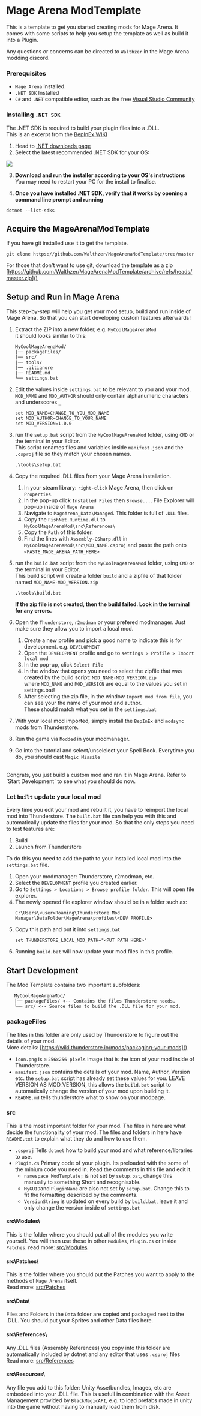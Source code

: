 # Mage Arena ModTemplate

This is a template to get you started creating mods for Mage Arena.
It comes with some scripts to help you setup the template as well as build it into a Plugin.

Any questions or concerns can be directed to `Walthzer` in the Mage Arena modding discord.

### Prerequisites
   - `Mage Arena` installed.
   - `.NET SDK` Installed
   - `C#` and `.NET` compatible editor, such as the free [Visual Studio Community](https://visualstudio.microsoft.com/free-developer-offers/)

### Installing `.NET SDK`
The .NET SDK is required to build your plugin files into a .DLL.<br>
This is an excerpt from the [BepInEx WIKI](https://docs.bepinex.dev/articles/dev_guide/plugin_tutorial/1_setup.html)

1. Head to [.NET downloads page](https://dotnet.microsoft.com/download)
2. Select the latest recommended .NET SDK for your OS:

![](https://docs.bepinex.dev/articles/dev_guide/plugin_tutorial/images/dotnet_download.png)

3. **Download and run the installer according to your OS's instructions** <br>
	You may need to restart your PC for the install to finalise.

4. **Once you have installed .NET SDK, verify that it works by opening a command line prompt and running**

```
dotnet --list-sdks
```


## Acquire the MageArenaModTemplate

If you have git installed use it to get the template.
```
git clone https://github.com/Walthzer/MageArenaModTemplate/tree/master
```
For those that don't want to use git, download the template as a zip <br>
[https://github.com/Walthzer/MageArenaModTemplate/archive/refs/heads/master.zip]()


## Setup and Run in Mage Arena
This step-by-step will help you get your mod setup, build and run inside of Mage Arena. So that you can start developing custom features afterwards!

1. Extract the ZIP into a new folder, e.g. `MyCoolMageArenaMod` <br>
it should looks similar to this:
   ```
   MyCoolMageArenaMod/
   |── packageFiles/
   |── src/
   |── tools/
   |── .gitignore
   |── README.md
   └── settings.bat

   ```

2. Edit the values inside `settings.bat` to be relevant to you and your mod.<br>
`MOD_NAME` and `MOD_AUTHOR` should only contain alphanumeric characters and underscores `_`
    ```
    set MOD_NAME=CHANGE_TO_YOU_MOD_NAME
    set MOD_AUTHOR=CHANGE_TO_YOUR_NAME
    set MOD_VERSION=1.0.0
    ```

3. run the `setup.bat` script from the `MyCoolMageArenaMod` folder, using `CMD` or the terminal in your Editor. <br>
This script renames files and variables inside `manifest.json` and the `.csproj` file so they match your chosen names. 
    ```
    .\tools\setup.bat
    ```

3. Copy the required .DLL files from your Mage Arena installation.
	1. In your steam library: `right-click` Mage Arena, then click on `Properties`.
	2. In the pop-up click `Installed Files` then  `Browse...`. File Explorer will pop-up inside of `Mage Arena`
	2. Navigate to `MageArena_Data\Managed`. This folder is full of `.DLL` files.
	3. Copy the `FishNet.Runtime.dll` to `MyCoolMageArenaMod\src\References\`
	4. Copy the `Path` of this folder.
	5. Find the lines with `Assembly-CSharp.dll` in `MyCoolMageArenaMod\src\MOD_NAME.csproj` and paste the path onto `<PASTE_MAGE_ARENA_PATH_HERE>`

4. run the `build.bat` script from the `MyCoolMageArenaMod` folder, using `CMD` or the terminal in your Editor. <br>
This build script will create a folder `build` and a zipfile of that folder named `MOD_NAME-MOD_VERSION.zip`
    ```
    .\tools\build.bat
    ```
  	**If the zip file is not created, then the build failed. Look in the terminal for any errors.**
    
5. Open the `Thunderstore`, `r2modman` or your prefered modmanager. Just make sure they allow you to import a local mod.
	1. Create a new profile and pick a good name to indicate this is for development. e.g. `DEVELOPMENT`
	2. Open the `DEVELOPMENT` profile and go to `settings > Profile > Import local mod`
	3. In the pop-up, click `Select File`
	3. In the window that opens you need to select the zipfile that was created by the build script: `MOD_NAME-MOD_VERSION.zip`<br> where `MOD_NAME` and `MOD_VERSION` are equal to the values you set in settings.bat!
	4. After selecting the zip file, in the window `Import mod from file`, you can see your the name of your mod and author.<br> These should match what you set in the `settings.bat` 
6. With your local mod imported, simply install the `BepInEx` and `modsync` mods from Thunderstore.
7. Run the game via `Modded` in your modmanager.
8. Go into the tutorial and select/unselelect your Spell Book. Everytime you do, you should cast `Magic Missile`
<br>
Congrats, you just build a custom mod and ran it in Mage Arena. Refer to `Start Development` to see what you should do now.

### Let `built` update your local mod
Every time you edit your mod and rebuilt it, you have to reimport the local mod into Thunderstore. The `built.bat` file can help you with this and automatically update the files for your mod. So that the only steps you need to test features are:
 1. Build
 2. Launch from Thunderstore

To do this you need to add the path to your installed local mod into the `settings.bat` file. 
1. Open your modmanager: Thunderstore, r2modman, etc.
2. Select the `DEVELOPMENT` profile you created earlier.
3. Go to `Settings > Locations > Browse profile folder`. This will open file explorer.
4. The newly opened file explorer window should be in a folder such as:
    ```
    C:\Users\<user>Roaming\Thunderstore Mod Manager\DataFolder\MageArena\profiles\<DEV PROFILE>
    ```
5. Copy this path and put it into `settings.bat`
    ```
	set THUNDERSTORE_LOCAL_MOD_PATH="<PUT PATH HERE>"
    ```
6. Running `build.bat` will now update your mod files in this profile.

## Start Development

The Mod Template contains two important subfolders:
```
   MyCoolMageArenaMod/
   |── packageFiles/ <-- Contains the files Thunderstore needs.
   └── src/ <-- Source files to build the .DLL file for your mod.
```

### packageFiles

The files in this folder are only used by Thunderstore to figure out the details of your mod. <br>
More details: [https://wiki.thunderstore.io/mods/packaging-your-mods]()
- `icon.png` is a `256x256 pixels` image that is the icon of your mod inside of Thunderstore.
- `manifest.json` contains the details of your mod. Name, Author, Version etc. the `setup.bat` script has already set these values for you. LEAVE VERSION AS MOD_VERSION, this allows the `build.bat` script to automatically change the version of your mod upon building it.
- `README.md` tells thunderstore what to show on your modpage. 

### src
 This is the most important folder for your mod. The files in here are what decide the functionality of your mod. The files and folders in here have `README.txt` to explain what they do and how to use them.
 - `.csproj` Tells `dotnet` how to build your mod and what reference/libraries to use.
 - `Plugin.cs` Primary code of your plugin. Its preloaded with the some of the minium code you need in. Read the comments in this file and edit it.
 	- `namespace ModTemplate;` is not set by `setup.bat`, change this manually to something Short and recognisable. 
 	- `MyGUID`and `PluginName` are also not set by `setup.bat`. Change this to fit the formatting described by the comments.
	- `VersionString` is updated on every build by `build.bat`, leave it and only change the version inside of `settings.bat`


#### src\Modules\
This is the folder where you should put all of the modules you write yourself. You will then use these in other `Modules`, `Plugin.cs` or inside `Patches`.
read more: [src/Modules](https://github.com/Walthzer/MageArenaModTemplate/tree/master/src/Modules)

#### src\Patches\
This is the folder where you should put the Patches you want to apply to the methods of `Mage Arena` itself. <br>
Read more: [src/Patches](https://github.com/Walthzer/MageArenaModTemplate/tree/master/src/Patches)

#### src\Data\
Files and Folders in the `Data` folder are copied and packaged next to the .DLL. You should put your Sprites and other Data files here.<br>

#### src\References\
Any .DLL files (Assembly References) you copy into this folder are automatically included by dotnet and any editor that uses `.csproj` files <br>
Read more: [src/References](https://github.com/Walthzer/MageArenaModTemplate/tree/master/src/References)

#### src\Resources\
Any file you add to this folder: Unity Assetbundles, Images, etc are embedded into your .DLL file. This is usefull in combination with the Asset Management provided by `BlackMagicAPI`, e.g. to load prefabs made in unity into the game without having to manually load them from disk.

